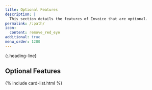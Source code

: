```yaml
---
title: Optional Features
description: |
  This section details the features of Invoice that are optional.
permalink: /:path/
icon:
  content: remove_red_eye
additional: true
menu_order: 1200
---
```


{:.heading-line}
## Optional Features

{% include card-list.html %}
